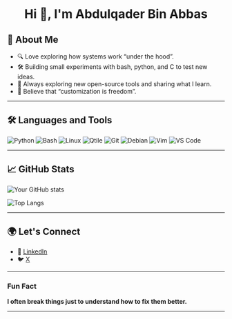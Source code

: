 <h1 align="center">Hi 👋, I'm Abdulqader Bin Abbas</h1>


## 🚀 About Me

- 🔍 Love exploring how systems work “under the hood”.
- 🛠️ Building small experiments with bash, python, and C to test new ideas.  
- 🧭 Always exploring new open-source tools and sharing what I learn.
- 💬 Believe that “customization is freedom”.

---

## 🛠 Languages and Tools
![Python](https://img.shields.io/badge/-Python-3776AB?style=flat-square&logo=python&logoColor=white)
![Bash](https://img.shields.io/badge/-Bash-4EAA25?style=flat-square&logo=gnu-bash&logoColor=white)
![Linux](https://img.shields.io/badge/-Linux-FCC624?style=flat-square&logo=linux&logoColor=black)
![Qtile](https://img.shields.io/badge/-Qtile-44A833?style=flat-square&logo=qt&logoColor=white)
![Git](https://img.shields.io/badge/-Git-F05032?style=flat-square&logo=git&logoColor=white)
![Debian](https://img.shields.io/badge/-Debian-A81D33?style=flat-square&logo=debian&logoColor=white)
![Vim](https://img.shields.io/badge/-Vim-019733?style=flat-square&logo=vim&logoColor=white)
![VS Code](https://img.shields.io/badge/-VSCode-007ACC?style=flat-square&logo=visual-studio-code&logoColor=white)


---

## 📈 **GitHub Stats**

![Your GitHub stats](https://github-readme-stats.vercel.app/api?username=abdulqader-atif&show_icons=true&theme=radical)

![Top Langs](https://github-readme-stats.vercel.app/api/top-langs/?username=abdulqader-atif)

---

## 🌍 **Let's Connect**

- 💼 [LinkedIn](linkedin.com/in/abdulqaderatif)
- 🐦 [X](https://x.com/abdulqader_atif)

---


### **Fun Fact**

**I often break things just to understand how to fix them better.** 

---


